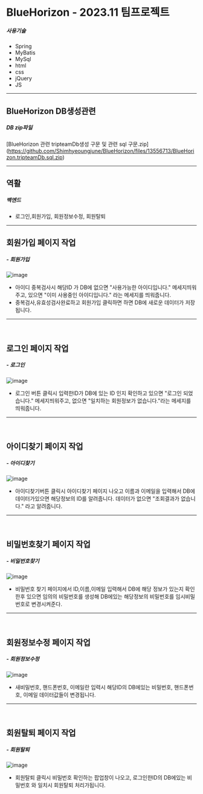 # BlueHorizon - 2023.11 팀프로젝트
##### 사용기술
- Spring
- MyBatis
- MySql
- html
- css
- jQuery
- JS

---
## BlueHorizon DB생성관련
##### DB zip파일
[BlueHorizon 관련 tripteamDb생성 구문 및 관련 sql 구문.zip]
(https://github.com/Shimhyeoungjune/BlueHorizon/files/13556713/BlueHorizon.tripteamDb.sql.zip)


---


## 역활
##### 백엔드
- 로그인,회원가입, 회원정보수정, 회원탈퇴

---
## 회원가입 페이지 작업
##### - 회원가입
![image](https://github.com/Shimhyeoungjune/BlueHorizon/assets/146051549/4779ffd7-35f5-4c81-963e-f8f5d6364090)

- 아이디 중복검사시 해당ID 가 DB에 없으면 "사용가능한 아이디입니다." 메세지띄워주고, 있으면 "이미 사용중인 아이디입니다." 라는 메세지를 띄워줍니다.
- 중복검사,유효성검사완료하고 회원가입 클릭하면 하면 DB에 새로운 데이터가 저장됩니다.
---
<br>

## 로그인 페이지 작업
##### - 로그인
![image](https://github.com/Shimhyeoungjune/BlueHorizon/assets/146051549/058a35d8-5e8a-49d9-945c-cfc6c8a31247)

- 로그인 버튼 클릭시 입력한ID가 DB에 있는 ID 인지 확인하고 있으면 "로그인 되었습니다." 메세지띄워주고, 없으면 "일치하는 회원정보가 없습니다."라는 메세지를 띄워줍니다.
---
<br>

## 아이디찾기 페이지 작업
##### - 아이디찾기
![image](https://github.com/Shimhyeoungjune/BlueHorizon/assets/146051549/96cf5bd2-a3c3-4924-86cf-9030b47c1321)

- 아이디찾기버튼 클릭시 아이디찾기 페이지 나오고  이름과 이메일을 입력해서 DB에 데이터가있으면 해당정보의 ID를 알려줍니다.
  데이터가 없으면 "조회결과가 없습니다." 라고 알려줍니다.
---
<br>

## 비밀번호찾기 페이지 작업
##### - 비밀번호찾기
![image](https://github.com/Shimhyeoungjune/BlueHorizon/assets/146051549/787e192b-f748-4da1-b05e-513ea3753845)

- 비밀번호 찾기 페이지에서 ID,이름,이메일 입력해서 DB에 해당 정보가 있는지 확인한후 있으면 임의의 비밀번호를 생성해 DB에있는 해당정보의 비밀번호를
  임시비밀번호로 변경시켜준다.

---
<br>

## 회원정보수정 페이지 작업
##### - 회원정보수정
![image](https://github.com/Shimhyeoungjune/BlueHorizon/assets/146051549/5df58150-e1e0-42ad-9cda-c15f7cb801e5)

- 새비밀번호, 핸드폰번호, 이메일란 입력시 해당ID의 DB에있는 비밀번호, 핸드폰번호, 이메일 데이터값들이 변경됩니다.

---
<br>

## 회원탈퇴 페이지 작업
##### - 회원탈퇴
![image](https://github.com/Shimhyeoungjune/BlueHorizon/assets/146051549/cf2b0214-c0df-459b-a965-5432b4680984)

- 회원탈퇴 클릭시 비밀번호 확인하는 팝업창이 나오고, 로그인한ID의 DB에있는 비밀번호 와 일치시 회원탈퇴 처리가됩니다.
